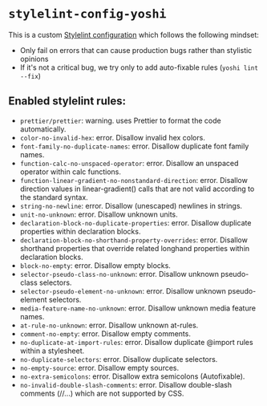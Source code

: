 # `stylelint-config-yoshi`

This is a custom [Stylelint configuration](https://jestjs.io/docs/en/configuration#preset-string) which follows the following mindset:

- Only fail on errors that can cause production bugs rather than stylistic opinions
- If it's not a critical bug, we try only to add auto-fixable rules (`yoshi lint --fix`)

## Enabled stylelint rules:

- `prettier/prettier`: warning. uses Prettier to format the code automatically.
- `color-no-invalid-hex`: error. Disallow invalid hex colors.
- `font-family-no-duplicate-names`: error. Disallow duplicate font family names.
- `function-calc-no-unspaced-operator`: error. Disallow an unspaced operator within calc functions.
- `function-linear-gradient-no-nonstandard-direction`: error. Disallow direction values in linear-gradient() calls that are not valid according to the standard syntax.
- `string-no-newline`: error. Disallow (unescaped) newlines in strings.
- `unit-no-unknown`: error. Disallow unknown units.
- `declaration-block-no-duplicate-properties`: error. Disallow duplicate properties within declaration blocks.
- `declaration-block-no-shorthand-property-overrides`: error. Disallow shorthand properties that override related longhand properties within declaration blocks.
- `block-no-empty`: error. Disallow empty blocks.
- `selector-pseudo-class-no-unknown`: error. Disallow unknown pseudo-class selectors.
- `selector-pseudo-element-no-unknown`: error. Disallow unknown pseudo-element selectors.
- `media-feature-name-no-unknown`: error. Disallow unknown media feature names.
- `at-rule-no-unknown`: error. Disallow unknown at-rules.
- `comment-no-empty`: error. Disallow empty comments.
- `no-duplicate-at-import-rules`: error. Disallow duplicate @import rules within a stylesheet.
- `no-duplicate-selectors`: error. Disallow duplicate selectors.
- `no-empty-source`: error. Disallow empty sources.
- `no-extra-semicolons`: error. Disallow extra semicolons (Autofixable).
- `no-invalid-double-slash-comments`: error. Disallow double-slash comments (//...) which are not supported by CSS.
